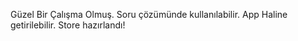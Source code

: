 Güzel Bir Çalışma Olmuş.
Soru çözümünde kullanılabilir.
App Haline getirilebilir.
Store hazırlandı!
